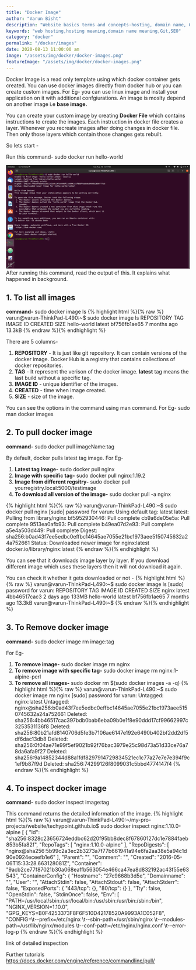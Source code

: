 ```yaml
---
title: "Docker Image"
author: "Varun Bisht"
description: "Website basics terms and concepts-hosting, domain name, Git and SEO"
keywords: "web hosting,hosting meaning,domain name meaning,Git,SEO"
category: "docker"
permalink: "/docker/images"
date: 2020-08-13 11:00:00 am
image: "/assets/img/docker/docker-images.png"
featureImage: "/assets/img/docker/docker-images.png"
---
```

Docker Image is a read only template using which docker container gets created. You can use docker images directly from docker hub or you can create custom images. For Eg- you can use linux image and install your application on it with additional confgiurations.
An image is moslty depend on another image i.e **base image.**

You can create your custom image by creating **Docker File** which contains instructions to create the images.
Each instruction in docker file creates a layer. Whenever you recreate images after doing changes in docker file. Then only those layers which contain those changes gets rebuilt.


So lets start -

Run this command- sudo docker run hello-world
<div class="imgCont">
  <img class="object-fit" alt="Disqus Homepage" title="Disqus Homepage" src="/assets/img/docker/hello-world-image.png" />
</div>
After running this command, read the output of this. It explains what happened in background.

## 1. To list all images

**command-** sudo docker image ls
{% highlight html %}{% raw %}
varun@varun-ThinkPad-L490:~$ sudo docker image ls
REPOSITORY          TAG                 IMAGE ID            CREATED             SIZE
hello-world         latest              bf756fb1ae65        7 months ago        13.3kB
{% endraw %}{% endhighlight %}

There are 5 columns-
1. **REPOSITORY** - It is just like git repository. It can contain versions of the docker image.
Docker Hub is a registry that contains collections of docker repositories.
2. **TAG** - It represent the verison of the docker image. **latest** tag means the last build without a specific tag.
3. **IMAGE ID** - unique identifier of the images.
4. **CREATED** - time when image created.
5. **SIZE** - size of the image.

You can see the options in the command using man command. For Eg- sudo man docker images

## 2. To pull docker image

**command-** sudo docker pull imageName:tag

By default, docker pulls latest tag image.
For Eg-
   1. **Latest tag image-** sudo docker pull nginx
   2. **Image with specific tag-** sudo docker pull nginx:1.19.2
   3. **Image from different regsitry-** sudo docker pull yourregistry.local:5000/testimage
   4. **To download all version of the image-** sudo docker pull -a nginx

{% highlight html %}{% raw %}
varun@varun-ThinkPad-L490:~$ sudo docker pull nginx
[sudo] password for varun:
Using default tag: latest
latest: Pulling from library/nginx
bf5952930446: Pull complete
cb9a6de05e5a: Pull complete
9513ea0afb93: Pull complete
b49ea07d2e93: Pull complete
a5e4a503d449: Pull complete
Digest: sha256:b0ad43f7ee5edbc0effbc14645ae7055e21bc1973aee5150745632a24a752661
Status: Downloaded newer image for nginx:latest
docker.io/library/nginx:latest
{% endraw %}{% endhighlight %}

You can see that it downloads image layer by layer. If you download different image which uses these layers then it will not download it again.

You can check it whether it gets downloaded or not -
{% highlight html %}{% raw %}
varun@varun-ThinkPad-L490:~$ sudo docker image ls
[sudo] password for varun:
REPOSITORY          TAG                 IMAGE ID            CREATED             SIZE
nginx               latest              4bb46517cac3        2 days ago          133MB
hello-world         latest              bf756fb1ae65        7 months ago        13.3kB
varun@varun-ThinkPad-L490:~$
{% endraw %}{% endhighlight %}

## 3. To Remove docker image

**command-** sudo docker image rm image:tag

For Eg-
   1. **To remove image-** sudo docker image rm nginx
   2. **To remove image with specific tag-** sudo docker image rm nginx:1-alpine-perl
   3. **To remove all images-** sudo docker rm $(sudo docker images -a -q)
{% highlight html %}{% raw %}
varun@varun-ThinkPad-L490:~$ sudo docker image rm nginx
[sudo] password for varun:
Untagged: nginx:latest
Untagged: nginx@sha256:b0ad43f7ee5edbc0effbc14645ae7055e21bc1973aee5150745632a24a752661
Deleted: sha256:4bb46517cac397bdb0bab6eba09b0e1f8e90ddd17cf99662997c3253531136f8
Deleted: sha256:80b21afd8140706d5fe3b7106ae6147e192e6490b402bf2dd2df5df6dac13db8
Deleted: sha256:0f04ae71e99f5ef9021b92f76bac3979e25c98d73a51d33ce76a78da6afa9f27
Deleted: sha256:9a14852344d88a1fdf8297914729834521ec1c77a27e7e7e394f9c1ef9b87f9d
Deleted: sha256:74299126f8099031c5bbd4774147f4
{% endraw %}{% endhighlight %}

## 4. To inspect docker image
**command-** sudo docker inspect image:tag

This command returns the detailed information of the image.
{% highlight html %}{% raw %}
varun@varun-ThinkPad-L490:~/my-pro-projects/website/techypoint.github.io$ sudo docker inspect nginx:1.10.0-alpine
[
    {
        "Id": "sha256:8328c23656724eddbc62d20f95bb8dec8f67860127dc1e7884faeb853b5fa82f",
        "RepoTags": [
            "nginx:1.10.0-alpine"
        ],
        "RepoDigests": [
            "nginx@sha256:5b99c2a3ec2b3273a7f77b661941a94e6fa2aa38e5a94c1d90e0924eceefb1e6"
        ],
        "Parent": "",
        "Comment": "",
        "Created": "2016-05-06T15:33:28.663128081Z",
        "Container": "9acb2ce77f87021b30a068eaffb563054e466ca47ea8d832192ac43f55e63543",
        "ContainerConfig": {
            "Hostname": "27c9668b3d5e",
            "Domainname": "",
            "User": "",
            "AttachStdin": false,
            "AttachStdout": false,
            "AttachStderr": false,
            "ExposedPorts": {
                "443/tcp": {},
                "80/tcp": {}
            },
            "Tty": false,
            "OpenStdin": false,
            "StdinOnce": false,
            "Env": [
                "PATH=/usr/local/sbin:/usr/local/bin:/usr/sbin:/usr/bin:/sbin:/bin",
                "NGINX_VERSION=1.10.0",
                "GPG_KEYS=B0F4253373F8F6F510D42178520A9993A1C052F8",
                "CONFIG=\t--prefix=/etc/nginx \t--sbin-path=/usr/sbin/nginx \t--modules-path=/usr/lib/nginx/modules \t--conf-path=/etc/nginx/nginx.conf \t--error-log-p
{% endraw %}{% endhighlight %}

link of detailed inspection

Further tutorials
https://docs.docker.com/engine/reference/commandline/pull/
